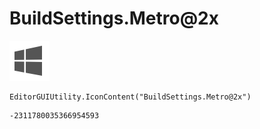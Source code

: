 # BuildSettings.Metro@2x
![](/img/BuildSettings.Metro@2x.png)

``` CSharp
EditorGUIUtility.IconContent("BuildSettings.Metro@2x")
```
```
-2311780035366954593
```
